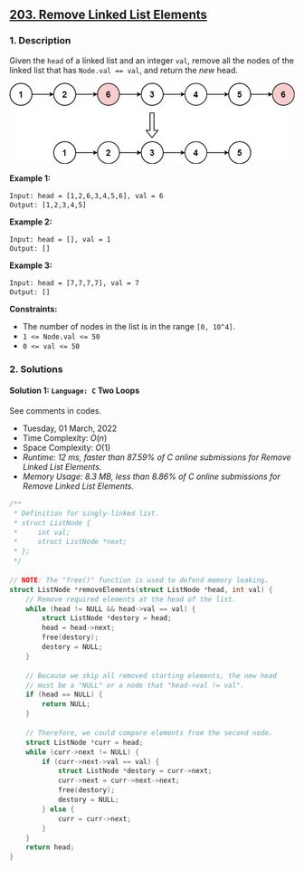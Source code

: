 ## [203. Remove Linked List Elements](https://leetcode.com/problems/remove-linked-list-elements/)

### 1. Description

Given the `head` of a linked list and an integer `val`, remove all the nodes of the linked list that has `Node.val == val`, and return the *new* head.

![](203_example.jpeg)

**Example 1:**

```
Input: head = [1,2,6,3,4,5,6], val = 6
Output: [1,2,3,4,5]
```

**Example 2:**

```
Input: head = [], val = 1
Output: []
```

**Example 3:**

```
Input: head = [7,7,7,7], val = 7
Output: []
```

**Constraints:**

- The number of nodes in the list is in the range `[0, 10^4]`.
- `1 <= Node.val <= 50`
- `0 <= val <= 50`

### 2. Solutions

#### Solution 1: `Language: C` Two Loops

See comments in codes.

- Tuesday, 01 March, 2022
- Time Complexity: $O(n)$
- Space Complexity: $O(1)$
- *Runtime: 12 ms, faster than 87.59% of C online submissions for Remove Linked List Elements.*
- *Memory Usage: 8.3 MB, less than 8.86% of C online submissions for Remove Linked List Elements.*

```C
/**
 * Definition for singly-linked list.
 * struct ListNode {
 *     int val;
 *     struct ListNode *next;
 * };
 */

// NOTE: The "free()" function is used to defend memory leaking.
struct ListNode *removeElements(struct ListNode *head, int val) {
    // Remove required elements at the head of the list.
    while (head != NULL && head->val == val) {
        struct ListNode *destory = head;
        head = head->next;
        free(destory);
        destory = NULL;
    }

    // Because we skip all removed starting elements, the new head
    // must be a "NULL" or a node that "head->val != val".
    if (head == NULL) {
        return NULL;
    }

    // Therefore, we could compare elements from the second node.
    struct ListNode *curr = head;
    while (curr->next != NULL) {
        if (curr->next->val == val) {
            struct ListNode *destory = curr->next;
            curr->next = curr->next->next;
            free(destory);
            destory = NULL;
        } else {
            curr = curr->next;
        }
    }
    return head;
}
```

